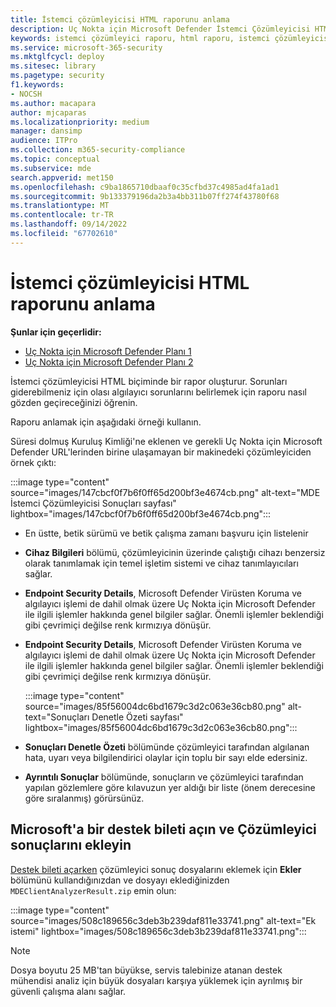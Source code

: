 ```yaml
---
title: İstemci çözümleyicisi HTML raporunu anlama
description: Uç Nokta için Microsoft Defender İstemci Çözümleyicisi HTML raporunu analiz etmeyi öğrenin
keywords: istemci çözümleyici raporu, html raporu, istemci çözümleyicisi
ms.service: microsoft-365-security
ms.mktglfcycl: deploy
ms.sitesec: library
ms.pagetype: security
f1.keywords:
- NOCSH
ms.author: macapara
author: mjcaparas
ms.localizationpriority: medium
manager: dansimp
audience: ITPro
ms.collection: m365-security-compliance
ms.topic: conceptual
ms.subservice: mde
search.appverid: met150
ms.openlocfilehash: c9ba1865710dbaaf0c35cfbd37c4985ad4fa1ad1
ms.sourcegitcommit: 9b133379196da2b3a4bb311b07ff274f43780f68
ms.translationtype: MT
ms.contentlocale: tr-TR
ms.lasthandoff: 09/14/2022
ms.locfileid: "67702610"
---
```

# <a name="understand-the-client-analyzer-html-report"></a>İstemci çözümleyicisi HTML raporunu anlama

**Şunlar için geçerlidir:**
- [Uç Nokta için Microsoft Defender Planı 1](https://go.microsoft.com/fwlink/?linkid=2154037)
- [Uç Nokta için Microsoft Defender Planı 2](https://go.microsoft.com/fwlink/?linkid=2154037)

İstemci çözümleyicisi HTML biçiminde bir rapor oluşturur. Sorunları giderebilmeniz için olası algılayıcı sorunlarını belirlemek için raporu nasıl gözden geçireceğinizi öğrenin.

Raporu anlamak için aşağıdaki örneği kullanın.

 Süresi dolmuş Kuruluş Kimliği'ne eklenen ve gerekli Uç Nokta için Microsoft Defender URL'lerinden birine ulaşamayan bir makinedeki çözümleyiciden örnek çıktı:

:::image type="content" source="images/147cbcf0f7b6f0ff65d200bf3e4674cb.png" alt-text="MDE İstemci Çözümleyicisi Sonuçları sayfası" lightbox="images/147cbcf0f7b6f0ff65d200bf3e4674cb.png":::

- En üstte, betik sürümü ve betik çalışma zamanı başvuru için listelenir
- **Cihaz Bilgileri** bölümü, çözümleyicinin üzerinde çalıştığı cihazı benzersiz olarak tanımlamak için temel işletim sistemi ve cihaz tanımlayıcıları sağlar.
- **Endpoint Security Details**, Microsoft Defender Virüsten Koruma ve algılayıcı işlemi de dahil olmak üzere Uç Nokta için Microsoft Defender ile ilgili işlemler hakkında genel bilgiler sağlar. Önemli işlemler beklendiği gibi çevrimiçi değilse renk kırmızıya dönüşür.
  
-   **Endpoint Security Details**, Microsoft Defender Virüsten Koruma ve algılayıcı işlemi de dahil olmak üzere Uç Nokta için Microsoft Defender ile ilgili işlemler hakkında genel bilgiler sağlar. Önemli işlemler beklendiği gibi çevrimiçi değilse renk kırmızıya dönüşür.

    :::image type="content" source="images/85f56004dc6bd1679c3d2c063e36cb80.png" alt-text="Sonuçları Denetle Özeti sayfası" lightbox="images/85f56004dc6bd1679c3d2c063e36cb80.png":::

-   **Sonuçları Denetle Özeti** bölümünde çözümleyici tarafından algılanan hata, uyarı veya bilgilendirici olaylar için toplu bir sayı elde edersiniz.

-   **Ayrıntılı Sonuçlar** bölümünde, sonuçların ve çözümleyici tarafından yapılan gözlemlere göre kılavuzun yer aldığı bir liste (önem derecesine göre sıralanmış) görürsünüz.

## <a name="open-a-support-ticket-to-microsoft-and-include-the-analyzer-results"></a>Microsoft'a bir destek bileti açın ve Çözümleyici sonuçlarını ekleyin

[Destek bileti açarken](contact-support.md#open-a-service-request) çözümleyici sonuç dosyalarını eklemek için **Ekler** bölümünü kullandığınızdan ve dosyayı eklediğinizden `MDEClientAnalyzerResult.zip` emin olun:

:::image type="content" source="images/508c189656c3deb3b239daf811e33741.png" alt-text="Ek istemi" lightbox="images/508c189656c3deb3b239daf811e33741.png":::

> [!NOTE]
> Dosya boyutu 25 MB'tan büyükse, servis talebinize atanan destek mühendisi analiz için büyük dosyaları karşıya yüklemek için ayrılmış bir güvenli çalışma alanı sağlar.
